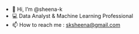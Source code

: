 - 👋 Hi, I’m @sheena-k
- 💻 Data Analyst & Machine Learning Professional
- 📫 How to reach me : sksheena@gmail.com

<!---
sheena-k/sheena-k is a ✨ special ✨ repository because its `README.md` (this file) appears on your GitHub profile.
You can click the Preview link to take a look at your changes.
--->
